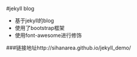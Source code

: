#jekyll blog

* 基于jekyll的blog
* 使用了bootstrap框架
* 使用font-awesome进行修饰

###链接地址http://sihanarea.github.io/jekyll_demo/
